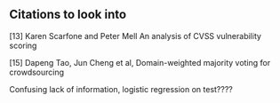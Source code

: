 ## Citations to look into

[13] Karen Scarfone and Peter Mell An analysis of CVSS vulnerability scoring 

[15] Dapeng Tao, Jun Cheng et al, Domain-weighted majority voting for crowdsourcing

Confusing lack of information, logistic regression on test????
